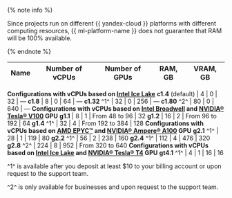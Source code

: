 {% note info %}

Since projects run on different {{ yandex-cloud }} platforms with different computing resources, {{ ml-platform-name }} does not guarantee that RAM will be 100% available.

{% endnote %}


| Name | Number of vCPUs | Number of GPUs | RAM, GB | VRAM, GB |
---- | ---- | ---- | ---- | ----
**Configurations with vCPUs based on [Intel Ice Lake](../../../compute/concepts/performance-levels.md)**
**c1.4** (default) | 4 | 0 | 32 | —
**c1.8** | 8 | 0 | 64 | —
**c1.32** ^1^ | 32 | 0 | 256 | —
**c1.80** ^2^ | 80 | 0 | 640 | —
**Configurations with vCPUs based on [Intel Broadwell](../../../compute/concepts/performance-levels.md) and [NVIDIA® Tesla® V100](../../../compute/concepts/gpus.md) GPU**
**g1.1** | 8 | 1 | From 48 to 96 | 32
**g1.2** | 16 | 2 | From 96 to 192 | 64
**g1.4** ^1^ | 32 | 4 | From 192 to 384 | 128
**Configurations with vCPUs based on [AMD EPYC™](../../../compute/concepts/gpus.md) and [NVIDIA® Ampere® A100](https://www.nvidia.com/en-us/data-center/a100/) GPU**
**g2.1** ^1^ | 28 | 1 | 119 | 80
**g2.2** ^1^ | 56 | 2 | 238 | 160
**g2.4** ^1^ | 112 | 4 | 476 | 320
**g2.8** ^2^ | 224 | 8 | 952 | From 320 to 640
**Configurations with vCPUs based on [Intel Ice Lake](../../../compute/concepts/performance-levels.md) and [NVIDIA® Tesla® T4](https://www.nvidia.com/en-us/data-center/tesla-t4/) GPU**
**gt4.1** ^1^ | 4 | 1 | 16 | 16

^1^ is available after you deposit at least $10 to your billing account or upon request to the support team.

^2^ is only available for businesses and upon request to the support team.



